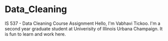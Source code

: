 # Data_Cleaning
IS 537 - Data Cleaning Course Assignment
Hello, I'm Vabhavi Tickoo. I'm a second year graduate student at Univerisity of Illinois Urbana Champaign. It is fun to learn and work here.
